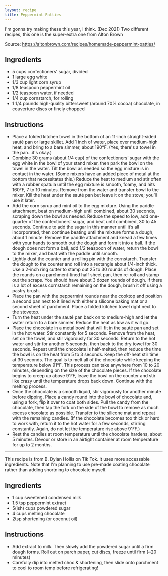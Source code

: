 ```yaml
---
layout: recipe
title: Peppermint Patties
---
```


I'm gonna try making these this year, I think. (Dec 2021) Two different recipes, this one is the super-extra one from Alton Brown

Source: https://altonbrown.com/recipes/homemade-peppermint-patties/

## Ingredients
* 5 cups confectioners' sugar, divided
* 1 large egg white
* 1/3 cup light corn syrup
* 1/8 teaspoon peppermint oil
* 1/2 teaspoon water, if needed
* 1/4 cup cornstarch, for rolling
* 1 1/4 pounds high-quality bittersweet (around 70% cocoa) chocolate, in couverture discs or finely chopped

## Instructions
* Place a folded kitchen towel in the bottom of an 11-inch straight-sided sauté pan or large skillet. Add 1 inch of water, place over medium-high heat, and bring to a bare simmer, about 190°F. (Yes, there's a towel in the pan...it's okay.)
* Combine 30 grams (about 1/4 cup) of the confectioners’ sugar with the egg white in the bowl of your stand mixer, then park the bowl on the towel in the water. Tilt the bowl as needed so the egg mixture is in contact in the water. (Some mixers have an added piece of metal at the bottom that necessitates this.) Reduce the heat to medium and stir often with a rubber spatula until the egg mixture is smooth, foamy, and hits 160°F, 7 to 10 minutes. Remove from the water and transfer bowl to the mixer. Kill the heat under the sauté pan but leave it on the stove; you’ll use it later.
* Add the corn syrup and mint oil to the egg mixture. Using the paddle attachment, beat on medium-high until combined, about 30 seconds, scraping down the bowl as needed. Reduce the speed to low, add one-quarter of the confectioners’ sugar, and beat until combined, 30 to 45 seconds. Continue to add the sugar in this manner until it’s all incorporated, then continue beating until the mixture forms a dough, about 1 minute. Remove the paddle attachment and knead a few times with your hands to smooth out the dough and form it into a ball. If the dough does not form a ball, add 1/2 teaspoon of water, return the bowl to the mixer, and beat with the paddle until smooth.
* Lightly dust the counter and a rolling pin with the cornstarch. Transfer the dough to the counter and roll into a rectangle about 1/4-inch thick. Use a 2-inch ring cutter to stamp out 25 to 30 rounds of dough. Place the rounds on a parchment-lined half sheet pan, then re-roll and stamp out the scraps. You should have about 3 dozen rounds of dough. If there is a lot of excess cornstarch remaining on the dough, brush it off using a pastry brush.
* Place the pan with the peppermint rounds near the cooktop and position a second pan next to it lined with either a silicone baking mat or a second sheet of parchment. Place a folded kitchen towel right next to the stovetop.
* Turn the heat under the sauté pan back on to medium-high and let the water return to a bare simmer. Reduce the heat as low as it will go.
* Place the chocolate in a metal bowl that will fit in the sauté pan and set in the hot water. Stir constantly for 5 seconds. Remove from the heat, set on the towel, and stir vigorously for 30 seconds. Return to the hot water and stir for another 5 seconds, then back to the dry towel for 30 seconds. Repeat until the chocolate is half-melted, then reduce the time the bowl is on the heat from 5 to 3 seconds. Keep the off-heat stir time at 30 seconds. The goal is to melt all of the chocolate while keeping the temperature below 91°F. This process can take anywhere from 10 to 20 minutes, depending on the size of the chocolate pieces. If the chocolate begins to creep up above 91°F, leave the bowl on the counter and stir like crazy until the temperature drops back down. Continue with the melting process.
* Once the chocolate is a smooth liquid, stir vigorously for another minute before dipping. Place a candy round into the bowl of chocolate and, using a fork, flip it over to coat both sides. Pull the candy from the chocolate, then tap the fork on the side of the bowl to remove as much excess chocolate as possible. Transfer to the silicone mat and repeat with the remaining candies. (If the chocolate becomes too thick or hard to work with, return it to the hot water for a few seconds, stirring constantly. Again, do not let the temperature rise above 91°F.)
* Rest the candies at room temperature until the chocolate hardens, about 5 minutes. Devour or store in an airtight container at room temperature for up to 2 months.

---
This recipe is from B. Dylan Hollis on Tik Tok. It uses more accessable ingredients. Note that I'm planning to use pre-made coating chocolate rather than adding shortning to chocolate myself.

## Ingredients
* 1 cup sweetened condensed milk
* 1.5 tsp peppermint extract
* 5(ish) cups powdered sugar
* 4 cups melting chocolate
* 2tsp shortening (or coconut oil)

## Instructions
* Add extract to milk. Then slowly add the powdered sugar until a firm dough forms. Roll out on parch paper, cut discs, freeze until firm (~20 minutes)
* Carefully dip into melted choc & shortening, then slide onto parchment to cool to room temp before refrigerating!
